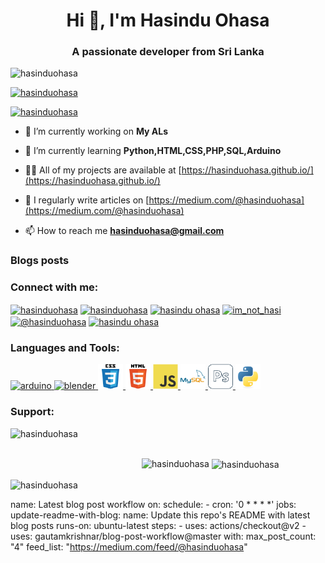 <h1 align="center">Hi 👋, I'm Hasindu Ohasa</h1>
<h3 align="center">A passionate developer from Sri Lanka</h3>

<p align="left"> <img src="https://komarev.com/ghpvc/?username=hasinduohasa&label=Profile%20views&color=0e75b6&style=flat" alt="hasinduohasa" /> </p>

<p align="left"> <a href="https://github.com/ryo-ma/github-profile-trophy"><img src="https://github-profile-trophy.vercel.app/?username=hasinduohasa" alt="hasinduohasa" /></a> </p>

<p align="left"> <a href="https://twitter.com/hasinduohasa" target="blank"><img src="https://img.shields.io/twitter/follow/hasinduohasa?logo=twitter&style=for-the-badge" alt="hasinduohasa" /></a> </p>

- 🔭 I’m currently working on **My ALs**

- 🌱 I’m currently learning **Python,HTML,CSS,PHP,SQL,Arduino**

- 👨‍💻 All of my projects are available at [https://hasinduohasa.github.io/](https://hasinduohasa.github.io/)

- 📝 I regularly write articles on [https://medium.com/@hasinduohasa](https://medium.com/@hasinduohasa)

- 📫 How to reach me **hasinduohasa@gmail.com**

### Blogs posts
<!-- BLOG-POST-LIST:START -->
<!-- BLOG-POST-LIST:END -->

<h3 align="left">Connect with me:</h3>
<p align="left">
<a href="https://twitter.com/hasinduohasa" target="blank"><img align="center" src="https://raw.githubusercontent.com/rahuldkjain/github-profile-readme-generator/master/src/images/icons/Social/twitter.svg" alt="hasinduohasa" height="30" width="40" /></a>
<a href="https://linkedin.com/in/hasinduohasa" target="blank"><img align="center" src="https://raw.githubusercontent.com/rahuldkjain/github-profile-readme-generator/master/src/images/icons/Social/linked-in-alt.svg" alt="hasinduohasa" height="30" width="40" /></a>
<a href="https://fb.com/hasindu ohasa" target="blank"><img align="center" src="https://raw.githubusercontent.com/rahuldkjain/github-profile-readme-generator/master/src/images/icons/Social/facebook.svg" alt="hasindu ohasa" height="30" width="40" /></a>
<a href="https://instagram.com/im_not_hasi" target="blank"><img align="center" src="https://raw.githubusercontent.com/rahuldkjain/github-profile-readme-generator/master/src/images/icons/Social/instagram.svg" alt="im_not_hasi" height="30" width="40" /></a>
<a href="https://medium.com/@hasinduohasa" target="blank"><img align="center" src="https://raw.githubusercontent.com/rahuldkjain/github-profile-readme-generator/master/src/images/icons/Social/medium.svg" alt="@hasinduohasa" height="30" width="40" /></a>
<a href="https://www.youtube.com/c/hasindu ohasa" target="blank"><img align="center" src="https://raw.githubusercontent.com/rahuldkjain/github-profile-readme-generator/master/src/images/icons/Social/youtube.svg" alt="hasindu ohasa" height="30" width="40" /></a>
</p>

<h3 align="left">Languages and Tools:</h3>
<p align="left"> <a href="https://www.arduino.cc/" target="_blank" rel="noreferrer"> <img src="https://cdn.worldvectorlogo.com/logos/arduino-1.svg" alt="arduino" width="40" height="40"/> </a> <a href="https://www.blender.org/" target="_blank" rel="noreferrer"> <img src="https://download.blender.org/branding/community/blender_community_badge_white.svg" alt="blender" width="40" height="40"/> </a> <a href="https://www.w3schools.com/css/" target="_blank" rel="noreferrer"> <img src="https://raw.githubusercontent.com/devicons/devicon/master/icons/css3/css3-original-wordmark.svg" alt="css3" width="40" height="40"/> </a> <a href="https://www.w3.org/html/" target="_blank" rel="noreferrer"> <img src="https://raw.githubusercontent.com/devicons/devicon/master/icons/html5/html5-original-wordmark.svg" alt="html5" width="40" height="40"/> </a> <a href="https://developer.mozilla.org/en-US/docs/Web/JavaScript" target="_blank" rel="noreferrer"> <img src="https://raw.githubusercontent.com/devicons/devicon/master/icons/javascript/javascript-original.svg" alt="javascript" width="40" height="40"/> </a> <a href="https://www.mysql.com/" target="_blank" rel="noreferrer"> <img src="https://raw.githubusercontent.com/devicons/devicon/master/icons/mysql/mysql-original-wordmark.svg" alt="mysql" width="40" height="40"/> </a> <a href="https://www.photoshop.com/en" target="_blank" rel="noreferrer"> <img src="https://raw.githubusercontent.com/devicons/devicon/master/icons/photoshop/photoshop-line.svg" alt="photoshop" width="40" height="40"/> </a> <a href="https://www.python.org" target="_blank" rel="noreferrer"> <img src="https://raw.githubusercontent.com/devicons/devicon/master/icons/python/python-original.svg" alt="python" width="40" height="40"/> </a> </p>


<h3 align="left">Support:</h3>
<p><a href="https://www.buymeacoffee.com/hasinduohasa"> <img align="left" src="https://cdn.buymeacoffee.com/buttons/v2/default-yellow.png" height="50" width="210" alt="hasinduohasa" /></a></p><br><br>

<p><img align="left" src="https://github-readme-stats.vercel.app/api/top-langs?username=hasinduohasa&show_icons=true&locale=en&layout=compact" alt="hasinduohasa" /></p>

<p>&nbsp;<img align="center" src="https://github-readme-stats.vercel.app/api?username=hasinduohasa&show_icons=true&locale=en" alt="hasinduohasa" /></p>

<p><img align="center" src="https://github-readme-streak-stats.herokuapp.com/?user=hasinduohasa&" alt="hasinduohasa" /></p>

name: Latest blog post workflow
on: 
    schedule:
        - cron: '0 * * * *'
jobs: 
    update-readme-with-blog: 
        name: Update this repo's README with latest blog posts
        runs-on: ubuntu-latest
        steps: 
            - uses: actions/checkout@v2
            - uses: gautamkrishnar/blog-post-workflow@master
              with: 
                max_post_count: "4"
                feed_list: "https://medium.com/feed/@hasinduohasa"
